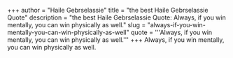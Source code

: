 +++
author = "Haile Gebrselassie"
title = "the best Haile Gebrselassie Quote"
description = "the best Haile Gebrselassie Quote: Always, if you win mentally, you can win physically as well."
slug = "always-if-you-win-mentally-you-can-win-physically-as-well"
quote = '''Always, if you win mentally, you can win physically as well.'''
+++
Always, if you win mentally, you can win physically as well.
